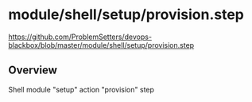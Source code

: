 # module/shell/setup/provision.step

https://github.com/ProblemSetters/devops-blackbox/blob/master/module/shell/setup/provision.step

## Overview

Shell module "setup" action "provision" step



